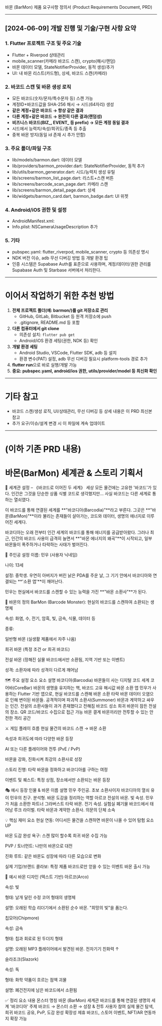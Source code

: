 바몬 (BarMon)
제품 요구사항 정의서 (Product Requirements Document, PRD)

---

## [2024-06-09] 개발 진행 및 기술/구현 사항 요약

### 1. Flutter 프로젝트 구조 및 주요 기술
- Flutter + Riverpod 상태관리
- mobile_scanner(카메라 바코드 스캔), crypto(해시/랜덤)
- 바몬 데이터 모델, StateNotifierProvider, 동적 생성/추가
- UI: 내 바몬 리스트(카드형), 상세, 바코드 스캔(카메라)

### 2. 바코드 스캔 및 바몬 생성 로직
- 모든 바코드(숫자/문자/특수문자 등) 스캔 가능
- 계정ID+바코드값을 SHA-256 해시 → 시드(64자리) 생성
- **같은 계정+같은 바코드 → 항상 같은 결과**
- **다른 계정+같은 바코드 → 완전히 다른 결과(랜덤성)**
- **비즈니스 바코드(BIZ_, EVENT_ 등 prefix) → 모든 계정 동일 결과**
- 시드에서 능력치/속성/희귀도/종족 등 추출
- 중복 바몬 방지(동일 id 존재 시 추가 안함)

### 3. 주요 폴더/파일 구조
- lib/models/barmon.dart: 데이터 모델
- lib/providers/barmon_provider.dart: StateNotifierProvider, 동적 추가
- lib/utils/barmon_generator.dart: 시드/능력치 생성 유틸
- lib/screens/barmon_list_page.dart: 리스트+스캔 버튼
- lib/screens/barcode_scan_page.dart: 카메라 스캔
- lib/screens/barmon_detail_page.dart: 상세
- lib/widgets/barmon_card.dart, barmon_badge.dart: UI 위젯

### 4. Android/iOS 권한 및 설정
- AndroidManifest.xml: <uses-permission android:name="android.permission.CAMERA" />
- Info.plist: <key>NSCameraUsageDescription</key> 추가

### 5. 기타
- pubspec.yaml: flutter_riverpod, mobile_scanner, crypto 등 의존성 명시
- NDK 버전 이슈, adb 무선 디버깅 방법 등 개발 환경 팁
- 인증 시스템은 Supabase Auth를 표준으로 사용하며, 계정/데이터/권한 관리를 Supabase Auth 및 Starbase 서버에서 처리한다.

---

# 이어서 작업하기 위한 추천 방법

1. **전체 프로젝트 폴더(예: barmon/)를 git 저장소로 관리**
   - GitHub, GitLab, Bitbucket 등 원격 저장소에 push
   - .gitignore, README.md 등 포함
2. **다른 컴퓨터에서 git clone**
   - 의존성 설치: `flutter pub get`
   - Android/iOS 환경 세팅(권한, NDK 등) 확인
3. **개발 환경 세팅**
   - Android Studio, VSCode, Flutter SDK, adb 등 설치
   - 환경 변수(PAT) 설정, adb 무선 디버깅 필요시 platform-tools 경로 추가
4. **flutter run**으로 바로 실행/개발 가능
5. **중요: pubspec.yaml, android/ios 권한, utils/provider/model 등 최신화 확인**

---

# 기타 참고
- 바코드 스캔/생성 로직, UI/상태관리, 무선 디버깅 등 상세 내용은 이 PRD 최신본 참고
- 추가 요구/이슈/설계 변경 시 이 파일에 계속 업데이트

---

# (이하 기존 PRD 내용)

# 바몬(BarMon) 세계관 & 스토리 기획서

🧭 세계관 설정 – 《바코드로 이어진 두 세계》
세상 모든 물건에는 고유한 '바코드'가 있다.
인간은 그것을 단순한 상품 식별 코드로 생각했지만…
사실 바코드는 다른 세계로 통하는 열쇠였다.

이 바코드를 통해 연결된 세계를 **"바코디아(Barcodia)"**라고 부른다.
그곳은 **"바몬(BarMon)"**이라 불리는 존재들이 살아가는,
코드와 데이터, 생명의 에너지로 이루어진 세계다.

바코디아는 오래 전부터 인간 세계의 바코드를 통해 에너지를 공급받아왔다.
그러나 최근, 인간의 바코드 사용이 급격히 늘면서 **"바몬 에너지의 왜곡"**이 시작되고,
일부 바몬들이 폭주하거나 타락하는 사태가 벌어진다.

🧒 주인공 설정
이름: 민우 (사용자 닉네임)

나이: 13세

설정: 중학생. 우연히 아버지가 버린 낡은 PDA를 주운 날,
그 기기 안에서 바코디아와 연결되는 **'소환 앱'**이 깨어난다.

민우는 현실에서 바코드를 스캔할 수 있는 능력을 가진 **"바몬 소환사"**가 된다.

🧬 바몬의 정의
BarMon (Barcode Monster): 현실의 바코드를 스캔하여 소환되는 생명체

속성: 화염, 수, 전기, 암흑, 빛, 금속, 식물, 데이터 등

종류:

일반형 바몬 (실생활 제품에서 자주 나옴)

희귀 바몬 (특정 조건 or 희귀 바코드)

전설 바몬 (정해진 실물 바코드에서만 소환됨, 지역 기반 또는 이벤트)

성격: 소환자에 따라 성격이 다르게 깨어남

🗺️ 주요 설정 요소
요소	설명
바코디아(Barcodia)	바몬들이 사는 디지털 코드 세계
코어바(CoreBar)	바몬의 생명을 유지하는 핵, 바코드 고유 해시값
바몬 소환 앱	민우가 사용하는 Flutter 기반 앱으로, 현실 바코드를 스캔해 바몬 소환
타락 바몬	데이터 오염으로 인해 변이된 바몬들. 공격적이며 파괴적
소환사(Summoner)	바몬과 계약하고 싸우는 인간. 전설의 소환사들이 과거 존재했다고 전해짐
바코드 성소	희귀 바몬이 잠든 전설의 장소. QR 코드/바코드 수집으로 접근 가능
바몬 결계	바몬끼리만 전투할 수 있는 안전한 격리 공간

⚔️ 게임 플레이 흐름
현실 물건의 바코드 스캔 → 바몬 소환

속성과 희귀도에 따라 다양한 바몬 등장

AI 또는 다른 플레이어와 전투 (PvE / PvP)

바몬을 강화, 진화시켜 최강의 소환사로 성장

스토리 진행: 타락 바몬을 정화하고 바코디아를 구하는 여정

이벤트 및 퀘스트: 특정 상점, 장소에서만 소환되는 바몬 등장

🎭 예시 등장 인물 & 바몬
이름	설명
민우	주인공. 초보 소환사이자 바코디아의 열쇠
유이	민우의 친구. 분석형. 바몬 도감을 정리하는 역할
아르코	전설의 바몬. 빛 속성. 민우가 처음 소환한 파트너
그라버스트	타락 바몬. 전기 속성. 실험실 폐기물 바코드에서 태어남
루크	라이벌. 타락 바몬과 계약한 소환사. 의문의 단체 소속

💡 핵심 재미 요소
현실 연동: 어디서든 물건을 스캔하면 바몬이 나올 수 있어 탐험 요소 UP

바몬 도감 완성 욕구: 스캔 많이 할수록 희귀 바몬 수집 가능

PVP / 토너먼트: 나만의 바몬으로 대전

진화 루트: 같은 바몬도 성장에 따라 다른 모습으로 변화

실제 기업/브랜드 콜라보: 특정 제품 바코드로만 얻을 수 있는 이벤트 바몬 출시 가능

🧪 예시 바몬 디자인 (텍스트 기반)
아르코(Arco)

속성: 빛

형태: 날개 달린 수정 코어 형태의 생명체

설명: 오래된 학습 리더기에서 소환된 순수 바몬. "희망의 빛"을 품는다.

칩모어(Chipmore)

속성: 금속

형태: 칩과 회로로 된 두더지 형태

설명: 오래된 MP3 플레이어에서 발견된 바몬. 전자기기 친화력 ↑

슬라조크(Slazork)

속성: 독

형태: 화학 약품이 흐르는 점액 괴물

설명: 폐건전지에 남은 바코드에서 소환됨

✅ 정리
요소	내용
몬스터 명칭	바몬 (BarMon)
세계관	바코드를 통해 연결된 생명의 세계 '바코디아'
주제	바코드 → 몬스터 소환 → 성장 & 전투
사용자 참여	실제 물건 탐색, 희귀 바코드 공유, PvP, 도감 완성
확장성	제휴 바코드, 스토어 이벤트, NFT/AR 연동까지 확장 가능

